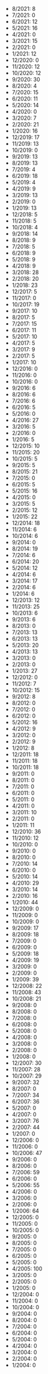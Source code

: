 *  8/2021: 8
*  7/2021: 0
*  6/2021: 12
*  5/2021: 16
*  4/2021: 0
*  3/2021: 15
*  2/2021: 0
*  1/2021: 12
*  12/2020: 0
*  11/2020: 12
*  10/2020: 12
*  9/2020: 30
*  8/2020: 4
*  7/2020: 15
*  6/2020: 11
*  5/2020: 14
*  4/2020: 0
*  3/2020: 7
*  2/2020: 21
*  1/2020: 16
*  12/2019: 17
*  11/2019: 13
*  10/2019: 0
*  9/2019: 13
*  8/2019: 13
*  7/2019: 4
*  6/2019: 18
*  5/2019: 4
*  4/2019: 9
*  3/2019: 13
*  2/2019: 0
*  1/2019: 13
*  12/2018: 5
*  11/2018: 5
*  10/2018: 4
*  9/2018: 14
*  8/2018: 9
*  7/2018: 5
*  6/2018: 9
*  5/2018: 9
*  4/2018: 9
*  3/2018: 28
*  2/2018: 20
*  1/2018: 23
*  12/2017: 5
*  11/2017: 0
*  10/2017: 19
*  9/2017: 10
*  8/2017: 5
*  7/2017: 15
*  6/2017: 11
*  5/2017: 10
*  4/2017: 5
*  3/2017: 9
*  2/2017: 5
*  1/2017: 10
*  12/2016: 0
*  11/2016: 0
*  10/2016: 0
*  9/2016: 6
*  8/2016: 6
*  7/2016: 6
*  6/2016: 5
*  5/2016: 0
*  4/2016: 27
*  3/2016: 5
*  2/2016: 0
*  1/2016: 5
*  12/2015: 10
*  11/2015: 20
*  10/2015: 5
*  9/2015: 5
*  8/2015: 21
*  7/2015: 0
*  6/2015: 5
*  5/2015: 16
*  4/2015: 0
*  3/2015: 5
*  2/2015: 12
*  1/2015: 22
*  12/2014: 18
*  11/2014: 6
*  10/2014: 6
*  9/2014: 0
*  8/2014: 19
*  7/2014: 6
*  6/2014: 20
*  5/2014: 12
*  4/2014: 6
*  3/2014: 17
*  2/2014: 6
*  1/2014: 6
*  12/2013: 12
*  11/2013: 25
*  10/2013: 6
*  9/2013: 6
*  8/2013: 0
*  7/2013: 13
*  6/2013: 13
*  5/2013: 20
*  4/2013: 13
*  3/2013: 0
*  2/2013: 0
*  1/2013: 27
*  12/2012: 0
*  11/2012: 7
*  10/2012: 15
*  9/2012: 8
*  8/2012: 0
*  7/2012: 0
*  6/2012: 0
*  5/2012: 16
*  4/2012: 9
*  3/2012: 0
*  2/2012: 9
*  1/2012: 8
*  12/2011: 18
*  11/2011: 18
*  10/2011: 18
*  9/2011: 0
*  8/2011: 0
*  7/2011: 0
*  6/2011: 0
*  5/2011: 0
*  4/2011: 0
*  3/2011: 10
*  2/2011: 0
*  1/2011: 11
*  12/2010: 36
*  11/2010: 12
*  10/2010: 0
*  9/2010: 0
*  8/2010: 0
*  7/2010: 14
*  6/2010: 0
*  5/2010: 14
*  4/2010: 29
*  3/2010: 14
*  2/2010: 16
*  1/2010: 44
*  12/2009: 0
*  11/2009: 0
*  10/2009: 0
*  9/2009: 17
*  8/2009: 18
*  7/2009: 0
*  6/2009: 0
*  5/2009: 18
*  4/2009: 19
*  3/2009: 0
*  2/2009: 0
*  1/2009: 39
*  12/2008: 22
*  11/2008: 43
*  10/2008: 21
*  9/2008: 0
*  8/2008: 0
*  7/2008: 0
*  6/2008: 0
*  5/2008: 0
*  4/2008: 0
*  3/2008: 0
*  2/2008: 0
*  1/2008: 0
*  12/2007: 30
*  11/2007: 28
*  10/2007: 29
*  9/2007: 32
*  8/2007: 0
*  7/2007: 34
*  6/2007: 36
*  5/2007: 0
*  4/2007: 0
*  3/2007: 76
*  2/2007: 44
*  1/2007: 0
*  12/2006: 0
*  11/2006: 0
*  10/2006: 47
*  9/2006: 0
*  8/2006: 0
*  7/2006: 59
*  6/2006: 0
*  5/2006: 55
*  4/2006: 0
*  3/2006: 0
*  2/2006: 0
*  1/2006: 64
*  12/2005: 0
*  11/2005: 0
*  10/2005: 0
*  9/2005: 0
*  8/2005: 0
*  7/2005: 0
*  6/2005: 0
*  5/2005: 0
*  4/2005: 100
*  3/2005: 0
*  2/2005: 0
*  1/2005: 0
*  12/2004: 0
*  11/2004: 0
*  10/2004: 0
*  9/2004: 0
*  8/2004: 0
*  7/2004: 0
*  6/2004: 0
*  5/2004: 0
*  4/2004: 0
*  3/2004: 0
*  2/2004: 0
*  1/2004: 0